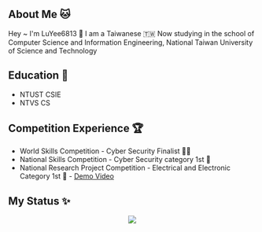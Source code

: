 ## About Me 🐱
Hey ~ I'm LuYee6813 👋 I am a Taiwanese 🇹🇼 
Now studying in the school of Computer Science and Information Engineering, National Taiwan University of Science and Technology

## Education 🏫
- NTUST CSIE
- NTVS CS

## Competition Experience 🏆
- World Skills Competition - Cyber Security Finalist 🕵️‍♂️
- National Skills Competition - Cyber Security category 1st 🏅️
- National Research Project Competition - Electrical and Electronic Category 1st 🏅️ - [Demo Video](https://www.youtube.com/watch?v=RBECyGg3n4c)


## My Status ✨
<!-- ![](https://github-readme-stats.vercel.app/api?username=LuYee6813&theme=dark&show_icons=true) -->

<!-- ![](https://github-readme-stats.vercel.app/api/top-langs/?username=LuYee6813&theme=dark&layout=compact&card_width=445) -->

<!-- ![](https://github.com/LuYee6813/LuYee6813/blob/output/github-contribution-grid-snake.svg) -->

<!-- ![Metrics](https://metrics.lecoq.io/LuYee6813?template=classic&base.header=0&base.activity=0&base.community=0&base.repositories=0&base.metadata=0&isocalendar=1&isocalendar.duration=half-year&config.timezone=Asia%2FTaipei) -->

<div align="center">
  <img src="https://metrics.lecoq.io/LuYee6813?template=classic&base.header=0&base.activity=0&base.community=0&base.repositories=0&base.metadata=0&isocalendar=1&isocalendar.duration=half-year&config.timezone=Asia%2FTaipei"/>
</div>

